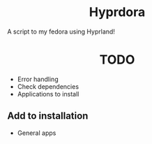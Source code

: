 # <center>Hyprdora</center>
A script to my fedora using Hyprland!

#   <center>TODO</center>

- Error handling  
- Check dependencies  
- Applications to install

## Add to installation

- General apps